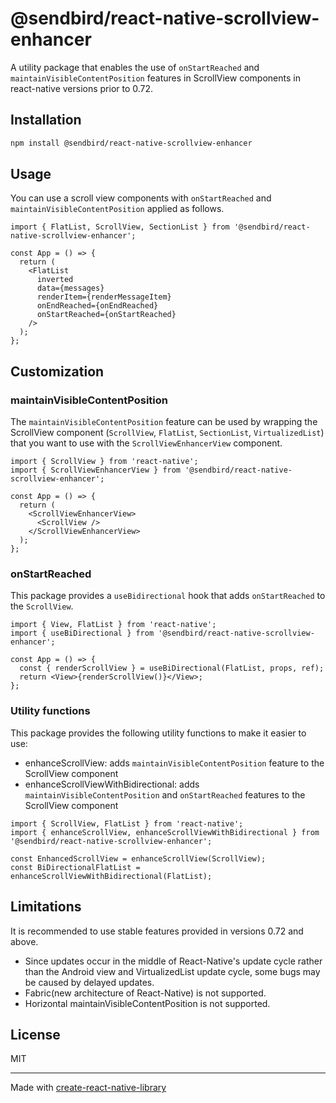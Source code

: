 # @sendbird/react-native-scrollview-enhancer

A utility package that enables the use of `onStartReached` and `maintainVisibleContentPosition` features in ScrollView components in react-native versions prior to 0.72.

## Installation

```sh
npm install @sendbird/react-native-scrollview-enhancer
```

## Usage

You can use a scroll view components with `onStartReached` and `maintainVisibleContentPosition` applied as follows.

```tsx
import { FlatList, ScrollView, SectionList } from '@sendbird/react-native-scrollview-enhancer';

const App = () => {
  return (
    <FlatList
      inverted
      data={messages}
      renderItem={renderMessageItem}
      onEndReached={onEndReached}
      onStartReached={onStartReached}
    />
  );
};
```

## Customization

### maintainVisibleContentPosition

The `maintainVisibleContentPosition` feature can be used by wrapping the ScrollView component (`ScrollView`, `FlatList`, `SectionList`, `VirtualizedList`) that you want to use with the `ScrollViewEnhancerView` component.

```tsx
import { ScrollView } from 'react-native';
import { ScrollViewEnhancerView } from '@sendbird/react-native-scrollview-enhancer';

const App = () => {
  return (
    <ScrollViewEnhancerView>
      <ScrollView />
    </ScrollViewEnhancerView>
  );
};
```

### onStartReached

This package provides a `useBidirectional` hook that adds `onStartReached` to the `ScrollView`.

```tsx
import { View, FlatList } from 'react-native';
import { useBiDirectional } from '@sendbird/react-native-scrollview-enhancer';

const App = () => {
  const { renderScrollView } = useBiDirectional(FlatList, props, ref);
  return <View>{renderScrollView()}</View>;
};
```

### Utility functions

This package provides the following utility functions to make it easier to use:

- enhanceScrollView: adds `maintainVisibleContentPosition` feature to the ScrollView component
- enhanceScrollViewWithBidirectional: adds `maintainVisibleContentPosition` and `onStartReached` features to the ScrollView component

```tsx
import { ScrollView, FlatList } from 'react-native';
import { enhanceScrollView, enhanceScrollViewWithBidirectional } from '@sendbird/react-native-scrollview-enhancer';

const EnhancedScrollView = enhanceScrollView(ScrollView);
const BiDirectionalFlatList = enhanceScrollViewWithBidirectional(FlatList);
```

## Limitations

It is recommended to use stable features provided in versions 0.72 and above.

- Since updates occur in the middle of React-Native's update cycle rather than the Android view and VirtualizedList update cycle, some bugs may be caused by delayed updates.
- Fabric(new architecture of React-Native) is not supported.
- Horizontal maintainVisibleContentPosition is not supported.

## License

MIT

---

Made with [create-react-native-library](https://github.com/callstack/react-native-builder-bob)
